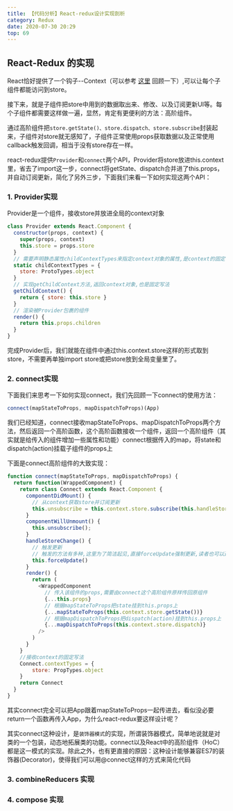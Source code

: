 ```yaml
---
title: 【代码分析】React-redux设计实现剖析
category: Redux
date: 2020-07-30 20:29
top: 69
---
```


## React-Redux 的实现

React恰好提供了一个钩子--Context（可以参考 [这里](/Redux/aboutRedux/#使用Context解决场景一) 回顾一下）,可以让每个子组件都能访问到store。

接下来，就是子组件把store中用到的数据取出来、修改、以及订阅更新UI等。每个子组件都需要这样做一遍，显然，肯定有更便利的方法：高阶组件。

通过高阶组件把`store.getState()、store.dispatch、store.subscribe`封装起来，子组件对store就无感知了，子组件正常使用props获取数据以及正常使用callback触发回调，相当于没有store存在一样。

react-redux提供`Provider`和`connect`两个API，Provider将store放进this.context里，省去了import这一步，connect将getState、dispatch合并进了this.props，并自动订阅更新，简化了另外三步，下面我们来看一下如何实现这两个API：

### 1. Provider实现

Provider是一个组件，接收store并放进全局的context对象

```javascript
class Provider extends React.Component {
  constructor(props, context) {    
    super(props, context)    
    this.store = props.store  
  }
  // 需要声明静态属性childContextTypes来指定context对象的属性,是context的固定写法  
  static childContextTypes = {
    store: ProtoTypes.object
  }
  // 实现getChildContext方法,返回context对象,也是固定写法  
  getChildContext() {    
    return { store: this.store }  
  }
  // 渲染被Provider包裹的组件  
  render() {    
    return this.props.children  
  }
}
```

完成Provider后，我们就能在组件中通过this.context.store这样的形式取到store，不需要再单独import store或把store放到全局变量里了。


### 2. connect实现

下面我们来思考一下如何实现connect，我们先回顾一下connect的使用方法：
```javascript
connect(mapStateToProps, mapDispatchToProps)(App)
```

我们已经知道，connect接收mapStateToProps、mapDispatchToProps两个方法，然后返回一个高阶函数，这个高阶函数接收一个组件，返回一个高阶组件（其实就是给传入的组件增加一些属性和功能）connect根据传入的map，将state和dispatch(action)挂载子组件的props上


下面是connect高阶组件的大致实现：

```javascript
function connect(mapStateToProps, mapDispatchToProps) {
  return function(WrappedComponent) {
    return class Connect extends React.Component {
      componentDidMount() {
        // 从context获取store并订阅更新 
        this.unsubscribe = this.context.store.subscribe(this.handleStoreChange.bind(this))
      }
      componentWillUnmount() {
        this.unsubscribe();
      }
      handleStoreChange() {
        // 触发更新          
        // 触发的方法有多种,这里为了简洁起见,直接forceUpdate强制更新,读者也可以通过setState来触发子组件更新
        this.forceUpdate()
      }
      render() {
        return (
          <WrappedComponent
            // 传入该组件的props,需要由connect这个高阶组件原样传回原组件 
            {...this.props}
            // 根据mapStateToProps把state挂到this.props上
            {...mapStateToProps(this.context.store.getState())}
            // 根据mapDispatchToProps把dispatch(action)挂到this.props上 
            {...mapDispatchToProps(this.context.store.dispatch)}
          />
        )
      }
    }
    //接收context的固定写法      
    Connect.contextTypes = {        
        store: PropTypes.object      
    }      
    return Connect
  }
}
```
其实connect完全可以把App跟着mapStateToProps一起传进去，看似没必要return一个函数再传入App，为什么react-redux要这样设计呢？

其实connect这种设计，是`装饰器模式`的实现，所谓装饰器模式，简单地说就是对类的一个包装，动态地拓展类的功能。connect以及React中的高阶组件（HoC）都是这一模式的实现。除此之外，也有更直接的原因：这种设计能够兼容ES7的装饰器(Decorator)，使得我们可以用@connect这样的方式来简化代码

### 3. combineReducers 实现


### 4. compose 实现



